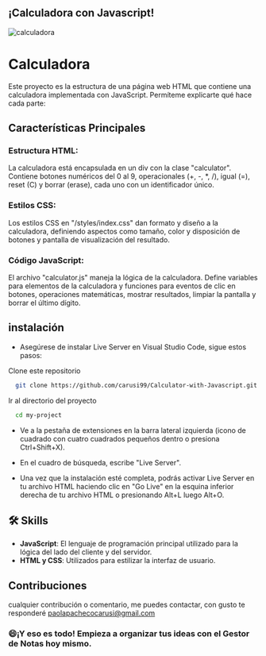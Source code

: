 
## ¡Calculadora con Javascript!

![calculadora](https://github.com/carusi99/Calculator-with-Javascript/assets/151582174/edfe9ba2-b72b-416f-94bc-fc5d9f78ddf0)

# Calculadora 

Este proyecto es la estructura de una página web HTML que contiene una calculadora implementada con JavaScript. Permíteme explicarte qué hace cada parte:


## Características Principales
### Estructura HTML:
La calculadora está encapsulada en un div con la clase "calculator". Contiene botones numéricos del 0 al 9, operacionales (+, -, *, /), igual (=), reset (C) y borrar (erase), cada uno con un identificador único.

### Estilos CSS:
Los estilos CSS en "/styles/index.css" dan formato y diseño a la calculadora, definiendo aspectos como tamaño, color y disposición de botones y pantalla de visualización del resultado.

### Código JavaScript:
El archivo "calculator.js" maneja la lógica de la calculadora. Define variables para elementos de la calculadora y funciones para eventos de clic en botones, operaciones matemáticas, mostrar resultados, limpiar la pantalla y borrar el último dígito.


## instalación

- Asegúrese de instalar Live Server en Visual Studio Code, sigue estos pasos:


Clone este repositorio

```bash
  git clone https://github.com/carusi99/Calculator-with-Javascript.git
```

Ir al directorio del proyecto

```bash
  cd my-project
```
- Ve a la pestaña de extensiones en la barra lateral izquierda (icono de cuadrado con cuatro cuadrados pequeños dentro o presiona Ctrl+Shift+X).

- En el cuadro de búsqueda, escribe "Live Server".

- Una vez que la instalación esté completa, podrás activar Live Server en tu archivo HTML haciendo clic en "Go Live" en la esquina inferior derecha de tu archivo HTML o presionando Alt+L luego Alt+O.


## 🛠 Skills
- **JavaScript**: El lenguaje de programación principal utilizado para la lógica del lado del cliente y del servidor.
- **HTML y CSS**: Utilizados para estilizar la interfaz de usuario.



## Contribuciones

cualquier contribución o comentario, me puedes contactar, con gusto te responderé paolapachecocarusi@gmail.com

### 😄¡Y eso es todo! Empieza a organizar tus ideas con el Gestor de Notas hoy mismo.


